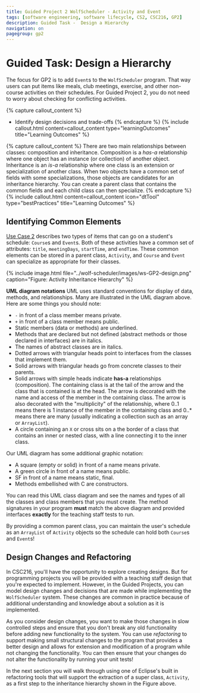 ```yaml
---
title: Guided Project 2 WolfScheduler - Activity and Event
tags: [software engineering, software lifecycle, CS2, CSC216, GP2]
description: Guided Task -  Design a Hierarchy
navigation: on
pagegroup: gp2
---
```


# Guided Task: Design a Hierarchy
The focus for GP2 is to add `Event`s to the `WolfScheduler` program.  That way users can put items like meals, club meetings, exercise, and other non-course activities on their schedules.  For Guided Project 2, you do not need to worry about checking for conflicting activities.

{% capture callout_content %}
  * Identify design decisions and trade-offs
{% endcapture %}
{% include callout.html content=callout_content type="learningOutcomes" title="Learning Outcomes" %}
  
{% capture callout_content %}
There are two main relationships between classes: composition and inheritance.  Composition is a *has-a* relationship where one object has an instance (or collection) of another object.  Inheritance is an *is-a* relationship where one class is an extension or specialization of another class.  When two objects have a common set of fields with some specializations, those objects are candidates for an inheritance hierarchy.  You can create a parent class that contains the common fields and each child class can then specialize.
{% endcapture %}
{% include callout.html content=callout_content icon="dtTool" type="bestPractices" title="Learning Outcomes" %}


## Identifying Common Elements
[Use Case 2](../wolf-scheduler/ws-requirements#gp2-uc2) describes two types of items that can go on a student's schedule: `Course`s and `Event`s.  Both of these activities have a common set of attributes: `title`, `meetingDays`, `startTime`, and `endTime`.  These common elements can be stored in a parent class, `Activity`, and `Course` and `Event` can specialize as appropriate for their classes.


{% include image.html file="../wolf-scheduler/images/ws-GP2-design.png" caption="Figure: Activity Inheritance Hierarchy" %}

**UML diagram notations**
UML uses standard conventions for display of data, methods, and relationships. Many are illustrated in the UML diagram above. Here are some things you should note:

  * `-` in front of a class member means private. 
  * `+` in front of a class member means public.
  * Static members (data or methods) are underlined.
  * Methods that are declared but not defined (abstract methods or those declared in interfaces) are in italics. 
  * The names of abstract classes are in italics.
  * Dotted arrows with triangular heads point to interfaces from the classes that implement them.
  * Solid arrows with triangular heads go from concrete classes to their parents.
  * Solid arrows with simple heads indicate **has-a** relationships (composition). The containing class is at the tail of the arrow and the class that is contained is at the head. The arrow is decorated with the name and access of the member in the containing class. The arrow is also decorated with the "multiplicity" of the relationship, where 0..1 means there is 1 instance of the member in the containing class and 0..* means there are many (usually indicating a collection such as an array or `ArrayList`).
  * A circle containing an `X` or cross sits on a the border of a class that contains an inner or nested class, with a line connecting it to the inner class. 

Our UML diagram has some additional graphic notation:

  * A  square (empty or solid) in front of a name means private. 
  * A green circle in front of a name means public. 
  * SF in front of a name means static, final. 
  * Methods embellished with C are constructors. 

You can read this UML class diagram and see the names and types of all  the classes and class members that you must create. The method signatures in your program **must** match the  above diagram and provided interfaces **exactly** for the teaching staff tests to run.

By providing a common parent class, you can maintain the user's schedule as an `ArrayList` of `Activity` objects so the schedule can hold both `Course`s and `Event`s!


## Design Changes and Refactoring
In CSC216, you'll have the opportunity to explore creating designs. But for programming projects you will be provided with a teaching staff design that you're expected to implement.  However, in the Guided Projects, you can model design changes and decisions that are made while implementing the `WolfScheduler` system.  These changes are common in practice because of additional understanding and knowledge about a solution as it is implemented.   

As you consider design changes, you want to make those changes in slow controlled steps and ensure that you don't break any old functionality before adding new functionality to the system.  You can use *refactoring* to support making small structural changes to the program that provides a better design and allows for extension and modification of a program while not changing the functionality.  You can then ensure that your changes do not alter the functionality by running your unit tests!

In the next section you will walk through using one of Eclipse's built in refactoring tools that will support the extraction of a super class, `Activity`, as a first step to the inheritance hierarchy shown in the Figure above.

